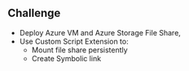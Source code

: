 ## Challenge

- Deploy Azure VM and Azure Storage File Share,
- Use Custom Script Extension to:
    - Mount file share persistently
    - Create Symbolic link